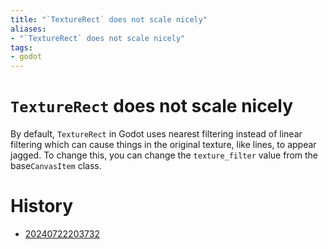 ```yaml
---
title: "`TextureRect` does not scale nicely"
aliases:
- "`TextureRect` does not scale nicely"
tags:
- godot
---
```


# `TextureRect` does not scale nicely

By default, `TextureRect` in Godot uses nearest filtering instead of linear filtering which can cause things in the original texture, like lines, to appear jagged. To change this, you can change the `texture_filter` value from the base`CanvasItem` class.

# History

- [20240722203732](../entries/20240722203732.md)

